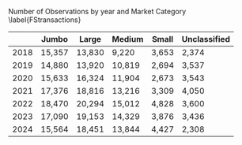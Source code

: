 Number of Observations by year and Market Category \label{FStransactions}

|      | Jumbo  | Large  | Medium | Small | Unclassified |
|------|--------|--------|--------|-------|--------------|
| 2018 | 15,357 | 13,830 | 9,220  | 3,653 | 2,374        |
| 2019 | 14,880 | 13,920 | 10,819 | 2,694 | 3,537        |
| 2020 | 15,633 | 16,324 | 11,904 | 2,673 | 3,543        |
| 2021 | 17,376 | 18,816 | 13,216 | 3,309 | 4,050        |
| 2022 | 18,470 | 20,294 | 15,012 | 4,828 | 3,600        |
| 2023 | 17,090 | 19,153 | 14,329 | 3,876 | 3,436        |
| 2024 | 15,564 | 18,451 | 13,844 | 4,427 | 2,308        |
